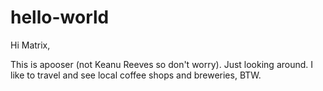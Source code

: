 # hello-world

Hi Matrix,

This is apooser (not Keanu Reeves so don't worry).  Just looking around.  I like to travel and see local coffee shops and breweries, BTW.
